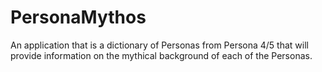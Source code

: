 # PersonaMythos
An application that is a dictionary of Personas from Persona 4/5 that will provide information on the mythical background of each of the Personas.
